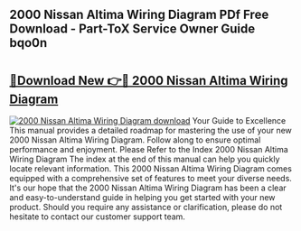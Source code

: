 ## 2000 Nissan Altima Wiring Diagram PDf Free Download - Part-ToX Service Owner Guide bqo0n

# <h2><a href="http://dfuoqx.blite.top/?on=2000+Nissan+Altima+Wiring+Diagram">🔗Download New 👉🔴 2000 Nissan Altima Wiring Diagram</a></h2>

[![2000 Nissan Altima Wiring Diagram download](https://i.imgur.com/lujVjoI.png)](http://dfuoqx.blite.top/?on=2000+Nissan+Altima+Wiring+Diagram)
Your Guide to Excellence This manual provides a detailed roadmap for mastering the use of your new 2000 Nissan Altima Wiring Diagram. Follow along to ensure optimal performance and enjoyment. Please Refer to the Index 2000 Nissan Altima Wiring Diagram The index at the end of this manual can help you quickly locate relevant information. This 2000 Nissan Altima Wiring Diagram comes equipped with a comprehensive set of features to meet your diverse needs. It's our hope that the 2000 Nissan Altima Wiring Diagram has been a clear and easy-to-understand guide in helping you get started with your new product. Should you require any assistance or clarification, please do not hesitate to contact our customer support team.
